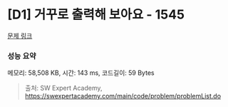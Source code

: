 # [D1] 거꾸로 출력해 보아요 - 1545 

[문제 링크](https://swexpertacademy.com/main/code/problem/problemDetail.do?contestProbId=AV2gbY0qAAQBBAS0) 

### 성능 요약

메모리: 58,508 KB, 시간: 143 ms, 코드길이: 59 Bytes



> 출처: SW Expert Academy, https://swexpertacademy.com/main/code/problem/problemList.do